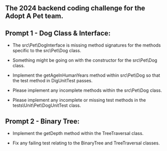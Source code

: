## The 2024 backend coding challenge for the Adopt A Pet team.

## Prompt 1 - Dog Class & Interface:

* The src\Pet\DogInterface is missing method signatures for the methods specific to the src\Pet\Dog class.

* Something might be going on with the constructor for the src\Pet\Dog class.

* Implement the getAgeInHumanYears method within src\Pet\Dog so that the test method in DigUnitTest passes.

* Please implement any incomplete methods within the src\Pet\Dog class.

* Please implement any incomplete or missing test methods in the tests\Unit\Pet\DogUnitTest class.

## Prompt 2 - Binary Tree:

* Implement the getDepth method within the TreeTraversal class.

* Fix any failing test relating to the BinaryTree and TreeTraversal classes.